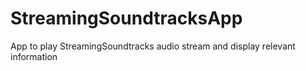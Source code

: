 # StreamingSoundtracksApp
App to play StreamingSoundtracks audio stream and display relevant information
